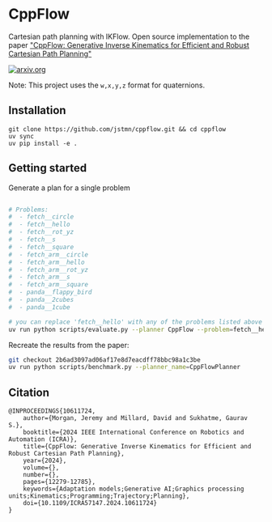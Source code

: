 # CppFlow

Cartesian path planning with IKFlow. Open source implementation to the paper ["CppFlow: Generative Inverse Kinematics for Efficient and Robust Cartesian Path Planning"](https://arxiv.org/abs/2309.09102)

[![arxiv.org](https://img.shields.io/badge/cs.RO-%09arXiv%3A2309.09102-red)](https://arxiv.org/abs/2309.09102)


Note: This project uses the `w,x,y,z` format for quaternions.

## Installation

```
git clone https://github.com/jstmn/cppflow.git && cd cppflow
uv sync
uv pip install -e .
```

## Getting started

Generate a plan for a single problem 
``` bash

# Problems:
#  - fetch__circle
#  - fetch__hello
#  - fetch__rot_yz
#  - fetch__s
#  - fetch__square
#  - fetch_arm__circle
#  - fetch_arm__hello
#  - fetch_arm__rot_yz
#  - fetch_arm__s
#  - fetch_arm__square
#  - panda__flappy_bird
#  - panda__2cubes
#  - panda__1cube

# you can replace 'fetch__hello' with any of the problems listed above
uv run python scripts/evaluate.py --planner CppFlow --problem=fetch__hello --visualize
```

Recreate the results from the paper:
``` bash
git checkout 2b6ad3097ad06af17e8d7eacdff78bbc98a1c3be
uv run python scripts/benchmark.py --planner_name=CppFlowPlanner
```



## Citation

```
@INPROCEEDINGS{10611724,
    author={Morgan, Jeremy and Millard, David and Sukhatme, Gaurav S.},
    booktitle={2024 IEEE International Conference on Robotics and Automation (ICRA)}, 
    title={CppFlow: Generative Inverse Kinematics for Efficient and Robust Cartesian Path Planning}, 
    year={2024},
    volume={},
    number={},
    pages={12279-12785},
    keywords={Adaptation models;Generative AI;Graphics processing units;Kinematics;Programming;Trajectory;Planning},
    doi={10.1109/ICRA57147.2024.10611724}
}
```